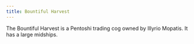 ```yaml
---
title: Bountiful Harvest
---
```


The Bountiful Harvest is a Pentoshi trading cog owned by Illyrio Mopatis. It has a large midships.


